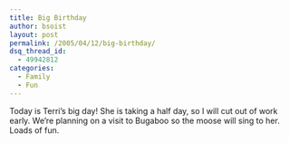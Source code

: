 ```yaml
---
title: Big Birthday
author: bsoist
layout: post
permalink: /2005/04/12/big-birthday/
dsq_thread_id:
  - 49942812
categories:
  - Family
  - Fun
---
```

Today is Terri&#8217;s big day! She is taking a half day, so I will cut out of work early. We&#8217;re planning on a visit to Bugaboo so the moose will sing to her. Loads of fun.
